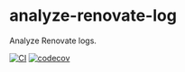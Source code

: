 # analyze-renovate-log

Analyze Renovate logs.

[![CI](https://github.com/korosuke613/analyze-renovate-log/actions/workflows/ci.yaml/badge.svg)](https://github.com/korosuke613/analyze-renovate-log/actions/workflows/ci.yaml) [![codecov](https://codecov.io/github/korosuke613/analyze-renovate-log/branch/main/graph/badge.svg?token=IXJaSwmlYO)](https://codecov.io/github/korosuke613/analyze-renovate-log)
